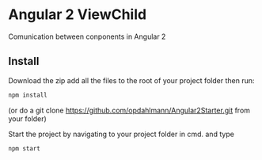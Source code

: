 # Angular 2 ViewChild
Comunication between conponents in Angular 2

## Install

Download the zip add all the files to the root of your project folder then run:

```sh
npm install
```
(or do a git clone https://github.com/opdahlmann/Angular2Starter.git from your folder)


Start the project by navigating to your project folder in cmd. and type

```sh
npm start
```


